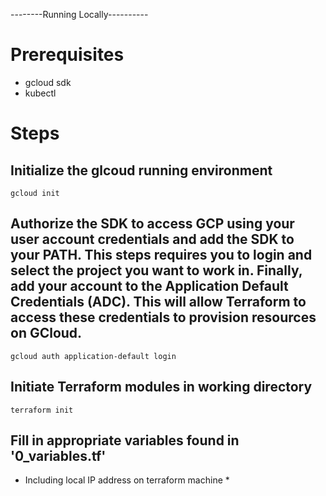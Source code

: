 --------Running Locally----------
# Prerequisites 
- gcloud sdk
- kubectl

# Steps
## Initialize the glcoud running environment 
```
gcloud init
```
## Authorize the SDK to access GCP using your user account credentials and add the SDK to your PATH. This steps requires you to login and select the project you want to work in. Finally, add your account to the Application Default Credentials (ADC). This will allow Terraform to access these credentials to provision resources on GCloud.
```
gcloud auth application-default login
```

## Initiate Terraform modules in working directory
``` 
terraform init
```

## Fill in appropriate variables found in '0_variables.tf'
* Including local IP address on terraform machine *
